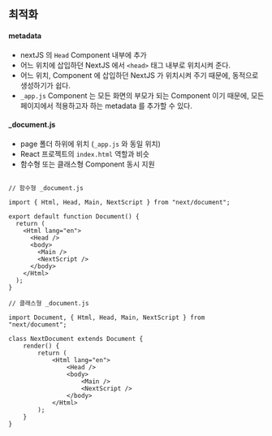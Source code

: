 ## 최적화

#### metadata

- nextJS 의 `Head` Component 내부에 추가
- 어느 위치에 삽입하던 NextJS 에서 `<head>` 태그 내부로 위치시켜 준다.
- 어느 위치, Component 에 삽입하던 NextJS 가 위치시켜 주기 때문에, 동적으로 생성하기가 쉽다.
- `_app.js` Component 는 모든 화면의 부모가 되는 Component 이기 때문에, 모든 페이지에서 적용하고자 하는 metadata 를 추가할 수 있다.

#### \_document.js

- page 폴더 하위에 위치 (`_app.js` 와 동일 위치)
- React 프로젝트의 `index.html` 역할과 비슷
- 함수형 또는 클래스형 Component 동시 지원

```JSX

// 함수형 _document.js

import { Html, Head, Main, NextScript } from "next/document";

export default function Document() {
  return (
    <Html lang="en">
      <Head />
      <body>
        <Main />
        <NextScript />
      </body>
    </Html>
  );
}

// 클래스형 _document.js

import Document, { Html, Head, Main, NextScript } from "next/document";

class NextDocument extends Document {
    render() {
        return (
            <Html lang="en">
                <Head />
                <body>
                    <Main />
                    <NextScript />
                </body>
            </Html>
        );
    }
}

```
